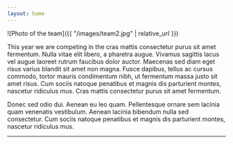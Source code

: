 ```yaml
---
layout: home
---
```


![Photo of the team]({{ "/images/team2.jpg" | relative_url }})

This year we are competing in the cras mattis consectetur purus sit amet fermentum. Nulla vitae elit libero, a pharetra augue. Vivamus sagittis lacus vel augue laoreet rutrum faucibus dolor auctor. Maecenas sed diam eget risus varius blandit sit amet non magna. Fusce dapibus, tellus ac cursus commodo, tortor mauris condimentum nibh, ut fermentum massa justo sit amet risus. Cum sociis natoque penatibus et magnis dis parturient montes, nascetur ridiculus mus. Cras mattis consectetur purus sit amet fermentum.

Donec sed odio dui. Aenean eu leo quam. Pellentesque ornare sem lacinia quam venenatis vestibulum. Aenean lacinia bibendum nulla sed consectetur. Cum sociis natoque penatibus et magnis dis parturient montes, nascetur ridiculus mus.

---